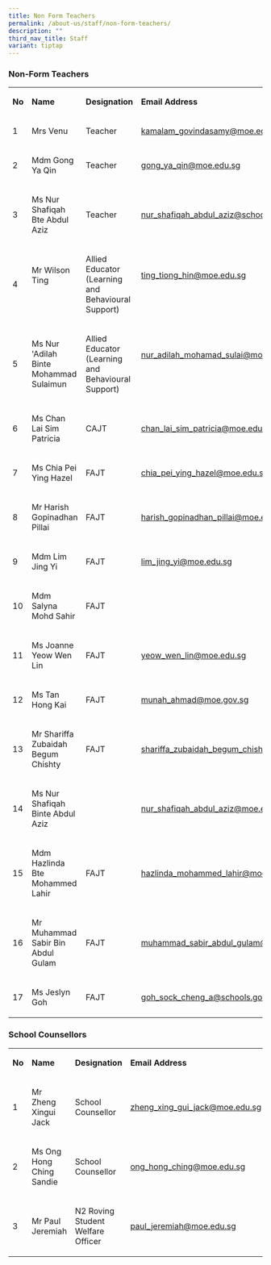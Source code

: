 ```yaml
---
title: Non Form Teachers
permalink: /about-us/staff/non-form-teachers/
description: ""
third_nav_title: Staff
variant: tiptap
---
```

<h3><strong>Non-Form Teachers</strong></h3><table><tbody><tr><td rowspan="1" colspan="1"><p><strong>No</strong></p></td><td rowspan="1" colspan="1"><p><strong>Name</strong></p></td><td rowspan="1" colspan="1"><p><strong>Designation</strong></p></td><td rowspan="1" colspan="1"><p><strong>Email Address</strong></p></td></tr><tr><td rowspan="1" colspan="1"><p>1</p></td><td rowspan="1" colspan="1"><p>Mrs Venu</p></td><td rowspan="1" colspan="1"><p>Teacher</p></td><td rowspan="1" colspan="1"><p><a href="mailto:kamalam_govindasamy@moe.edu.sg" rel="noopener noreferrer nofollow" target="_blank">kamalam_govindasamy@moe.edu.sg</a></p></td></tr><tr><td rowspan="1" colspan="1"><p>2</p></td><td rowspan="1" colspan="1"><p>Mdm Gong Ya Qin</p></td><td rowspan="1" colspan="1"><p>Teacher</p></td><td rowspan="1" colspan="1"><p><a href="mailto:gong_ya_qin@moe.edu.sg" rel="noopener noreferrer nofollow" target="_blank"><u>gong_ya_qin@moe.edu.sg</u></a></p></td></tr><tr><td rowspan="1" colspan="1"><p>3</p></td><td rowspan="1" colspan="1"><p>Ms Nur Shafiqah Bte Abdul Aziz</p></td><td rowspan="1" colspan="1"><p>Teacher</p></td><td rowspan="1" colspan="1"><p><a href="mailto:nur_shafiqah_abdul_aziz@schools.gov.sg" rel="noopener noreferrer nofollow" target="_blank">nur_shafiqah_abdul_aziz@schools.gov.sg</a></p></td></tr><tr><td rowspan="1" colspan="1"><p>4</p></td><td rowspan="1" colspan="1"><p>Mr Wilson Ting</p><p><strong>&nbsp;</strong></p></td><td rowspan="1" colspan="1"><p>Allied Educator<br>(Learning and Behavioural Support)</p></td><td rowspan="1" colspan="1"><p><a href="mailto:ting_tiong_hin@moe.edu.sg" rel="noopener noreferrer nofollow" target="_blank">ting_tiong_hin@moe.edu.sg</a></p><p><strong>&nbsp;</strong></p></td></tr><tr><td rowspan="1" colspan="1"><p>5</p></td><td rowspan="1" colspan="1"><p>Ms Nur 'Adilah Binte Mohammad Sulaimun</p></td><td rowspan="1" colspan="1"><p>Allied Educator<br>(Learning and Behavioural Support)</p></td><td rowspan="1" colspan="1"><p><a href="mailto:nur_adilah_mohamad_sulai@moe.edu.sg" rel="noopener noreferrer nofollow" target="_blank">nur_adilah_mohamad_sulai@moe.edu.sg</a></p><p><strong>&nbsp;</strong></p></td></tr><tr><td rowspan="1" colspan="1"><p>6</p></td><td rowspan="1" colspan="1"><p>Ms Chan Lai Sim Patricia</p></td><td rowspan="1" colspan="1"><p>CAJT</p></td><td rowspan="1" colspan="1"><p><a href="mailto:chan_lai_sim_patricia@moe.edu.sg" rel="noopener noreferrer nofollow" target="_blank">chan_lai_sim_patricia@moe.edu.sg</a></p></td></tr><tr><td rowspan="1" colspan="1"><p>7</p></td><td rowspan="1" colspan="1"><p>Ms Chia Pei Ying Hazel</p></td><td rowspan="1" colspan="1"><p>FAJT</p></td><td rowspan="1" colspan="1"><p><a href="mailto:chia_pei_ying_hazel@moe.edu.sg" rel="noopener noreferrer nofollow" target="_blank">chia_pei_ying_hazel@moe.edu.sg</a></p></td></tr><tr><td rowspan="1" colspan="1"><p>8</p></td><td rowspan="1" colspan="1"><p>Mr Harish Gopinadhan Pillai</p></td><td rowspan="1" colspan="1"><p>FAJT</p></td><td rowspan="1" colspan="1"><p><a href="mailto:harish_gopinadhan_pillai@moe.edu.sg" rel="noopener noreferrer nofollow" target="_blank">harish_gopinadhan_pillai@moe.edu.sg</a></p></td></tr><tr><td rowspan="1" colspan="1"><p>9</p></td><td rowspan="1" colspan="1"><p>Mdm Lim Jing Yi</p></td><td rowspan="1" colspan="1"><p>FAJT</p></td><td rowspan="1" colspan="1"><p><a href="mailto:rose_ng_jia_ling@moe.edu.sg" rel="noopener noreferrer nofollow" target="_blank">lim_jing_yi@moe.edu.sg</a></p></td></tr><tr><td rowspan="1" colspan="1"><p>10</p></td><td rowspan="1" colspan="1"><p>Mdm Salyna Mohd Sahir </p></td><td rowspan="1" colspan="1"><p>FAJT</p></td><td rowspan="1" colspan="1"><p></p></td></tr><tr><td rowspan="1" colspan="1"><p>11</p></td><td rowspan="1" colspan="1"><p>Ms Joanne Yeow Wen Lin</p></td><td rowspan="1" colspan="1"><p>FAJT</p></td><td rowspan="1" colspan="1"><p><a href="mailto:lim_hoei_kee@moe.edu.sg" rel="noopener noreferrer nofollow" target="_blank">yeow_wen_lin@moe.edu.sg</a>&nbsp;</p></td></tr><tr><td rowspan="1" colspan="1"><p>12</p></td><td rowspan="1" colspan="1"><p>Ms Tan Hong Kai</p></td><td rowspan="1" colspan="1"><p>FAJT</p></td><td rowspan="1" colspan="1"><p><a href="mailto:diyanah_zahirah_amiral@moe.gov.sg" rel="noopener noreferrer nofollow" target="_blank">munah_ahmad@moe.gov.sg</a>&nbsp;</p></td></tr><tr><td rowspan="1" colspan="1"><p>13</p></td><td rowspan="1" colspan="1"><p>Mr Shariffa Zubaidah Begum Chishty&nbsp;</p></td><td rowspan="1" colspan="1"><p>FAJT</p></td><td rowspan="1" colspan="1"><p><a href="mailto:shariffa_zubaidah_begum_chishty@moe.edu.sg" rel="noopener noreferrer nofollow" target="_blank">shariffa_zubaidah_begum_chishty@moe.edu.sg</a></p></td></tr><tr><td rowspan="1" colspan="1"><p>14</p></td><td rowspan="1" colspan="1"><p>Ms Nur Shafiqah Binte Abdul Aziz</p></td><td rowspan="1" colspan="1"><p>&nbsp;</p></td><td rowspan="1" colspan="1"><p><a href="mailto:huang_suhui@moe.edu.sg" rel="noopener noreferrer nofollow" target="_blank">nur_shafiqah_abdul_aziz@moe.edu.sg</a></p></td></tr><tr><td rowspan="1" colspan="1"><p>15</p></td><td rowspan="1" colspan="1"><p>Mdm Hazlinda Bte Mohammed Lahir</p></td><td rowspan="1" colspan="1"><p>FAJT</p></td><td rowspan="1" colspan="1"><p><a href="mailto:rose_ng_jia_ling@moe.edu.sg" rel="noopener noreferrer nofollow" target="_blank">hazlinda_mohammed_lahir@moe.edu.sg</a></p></td></tr><tr><td rowspan="1" colspan="1"><p>16</p></td><td rowspan="1" colspan="1"><p>Mr Muhammad Sabir Bin Abdul Gulam</p></td><td rowspan="1" colspan="1"><p>FAJT</p></td><td rowspan="1" colspan="1"><p><a href="mailto:muhammad_sabir_abdul_gulam@moe.edu.sg" rel="noopener noreferrer nofollow" target="_blank">muhammad_sabir_abdul_gulam@moe.edu.sg</a></p></td></tr><tr><td rowspan="1" colspan="1"><p>17</p></td><td rowspan="1" colspan="1"><p>Ms Jeslyn Goh</p></td><td rowspan="1" colspan="1"><p>FAJT</p></td><td rowspan="1" colspan="1"><p><a href="mailto:goh_sock_cheng_a@schools.gov.sg" rel="noopener noreferrer nofollow" target="_blank">goh_sock_cheng_a@schools.gov.sg</a></p></td></tr></tbody></table><h3>School Counsellors</h3><table><tbody><tr><td rowspan="1" colspan="1"><p><strong>No</strong></p></td><td rowspan="1" colspan="1"><p><strong>Name</strong></p></td><td rowspan="1" colspan="1"><p><strong>Designation</strong></p></td><td rowspan="1" colspan="1"><p><strong>Email Address</strong></p></td></tr><tr><td rowspan="1" colspan="1"><p>1</p></td><td rowspan="1" colspan="1"><p>Mr Zheng Xingui Jack</p></td><td rowspan="1" colspan="1"><p>School Counsellor</p></td><td rowspan="1" colspan="1"><p><a href="mailto:lou_eye_nee@moe.edu.sg" rel="noopener noreferrer nofollow" target="_blank">zheng_xing_gui_jack@moe.edu.sg</a></p></td></tr><tr><td rowspan="1" colspan="1"><p>2</p></td><td rowspan="1" colspan="1"><p>Ms Ong Hong Ching Sandie</p></td><td rowspan="1" colspan="1"><p>School Counsellor</p></td><td rowspan="1" colspan="1"><p><a href="mailto:lou_eye_nee@moe.edu.sg" rel="noopener noreferrer nofollow" target="_blank">ong_hong_ching@moe.edu.sg</a></p></td></tr><tr><td rowspan="1" colspan="1"><p>3</p></td><td rowspan="1" colspan="1"><p>Mr Paul Jeremiah</p></td><td rowspan="1" colspan="1"><p>N2 Roving Student Welfare Officer</p></td><td rowspan="1" colspan="1"><p><a href="mailto:paul_jeremiah@moe.edu.sg" rel="noopener noreferrer nofollow" target="_blank"><u>paul_jeremiah@moe.edu.sg</u></a></p></td></tr></tbody></table><p></p>